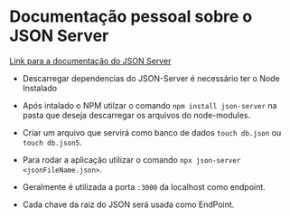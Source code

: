 # Documentação pessoal sobre o JSON Server

[Link para a documentação do JSON Server](https://www.npmjs.com/package/json-server)
- Descarregar dependencias do JSON-Server é necessário ter o Node Instalado
- Após intalado o NPM utilzar o comando `npm install json-server` na pasta que deseja descarregar os arquivos do node-modules.
- Criar um arquivo que servirá como banco de dados `touch db.json` ou `touch db.json5`.
- Para rodar a aplicação utilizar o comando `npx json-server <jsonFileName.json>`.

- Geralmente é utilizada a porta `:3000` da localhost como endpoint.
- Cada chave da raiz do JSON será usada como EndPoint.